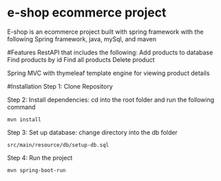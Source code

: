 # e-shop ecommerce project

E-shop is an ecommerce project built with spring framework with the following
Spring framework, java, mySql, and maven

#Features
RestAPI that includes the following:
Add products to database
Find products by id
Find all products
Delete product

Spring MVC with thymeleaf template engine for viewing product details

#Installation
Step 1: Clone Repository

Step 2: Install dependencies: cd into the root folder and run the following command

`mvn install`

Step 3: Set up database: change directory into the db folder

`src/main/resource/db/setup-db.sql`

Step 4: Run the project

`mvn spring-boot-run`
